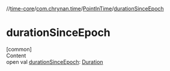 //[time-core](../../../index.md)/[com.chrynan.time](../index.md)/[PointInTime](index.md)/[durationSinceEpoch](duration-since-epoch.md)



# durationSinceEpoch  
[common]  
Content  
open val [durationSinceEpoch](duration-since-epoch.md): [Duration](https://kotlinlang.org/api/latest/jvm/stdlib/kotlin.time/-duration/index.html)  



